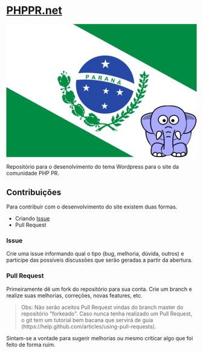 # [PHPPR.net](http://phppr.net) #

[![alt text](assets/images/phppr.png "PHPPR.net")](http://phppr.net)

Repositório para o desenolvimento do tema Wordpress para o site da comunidade PHP PR.

## Contribuições ##

Para contribuir com o desenvolvimento do site existem duas formas.

* Criando [Issue](https://github.com/php-pr/phppr.net/issues)
* Pull Request

### Issue ###

Crie uma issue informando qual o tipo (bug, melhoria, dúvida, outros) e participe das possíveis discussões 
que serão geradas a partir da abertura.

### Pull Request ###

Primeiramente dê um fork do repositório para sua conta. Crie um branch e realize suas melhorias, correções, novas features, etc.

<blockquote>Obs: Não serão aceitos Pull Request vindas do branch master do repositório "forkeado". Caso nunca tenha realizado um Pull Request, o git tem um tutorial bem bacana que servirá de guia (https://help.github.com/articles/using-pull-requests).</blockquote>

Sintam-se a vontade para sugerir melhorias ou mesmo criticar algo que foi feito de forma ruim.

